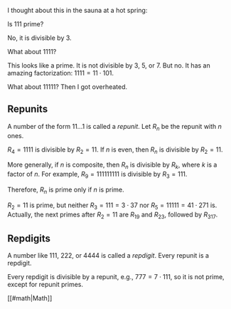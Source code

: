 I thought about this in the sauna at a hot spring:

Is 111 prime?

No, it is divisible by 3.

What about 1111?

This looks like a prime. It is not divisible by 3, 5, or 7. But no. It has an amazing factorization: $1111 = 11 \cdot 101.$

What about 11111? Then I got overheated.

## Repunits

A number of the form $11...1$ is called a _repunit_. Let $R_n$ be the repunit with $n$ ones.

$R_4 = 1111$ is divisible by $R_2 = 11.$ If $n$ is even, then $R_n$ is divisible by $R_2 = 11.$

More generally, if $n$ is composite, then $R_n$ is divisible by $R_k,$ where $k$ is a factor of $n.$ For example, $R_9 = 111111111$ is divisible by $R_3 = 111.$

Therefore, $R_n$ is prime only if $n$ is prime.

$R_2 = 11$ is prime, but neither $R_3 = 111 = 3 \cdot 37$ nor $R_5 = 11111 = 41 \cdot 271$ is. Actually, the next primes after $R_2 = 11$ are $R_{19}$ and $R_{23},$ followed by $R_{317}.$

## Repdigits

A number like 111, 222, or 4444 is called a _repdigit_. Every repunit is a repdigit.

Every repdigit is divisible by a repunit, e.g., $777 = 7 \cdot 111,$ so it is not prime, except for repunit primes.

[[#math|Math]]
